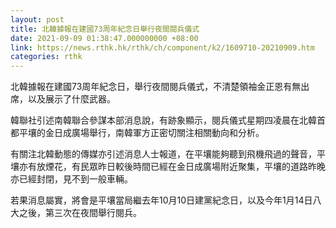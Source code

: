 ```yaml
---
layout: post
title: 北韓據報在建國73周年紀念日舉行夜間閱兵儀式
date: 2021-09-09 01:38:47.000000000 +08:00
link: https://news.rthk.hk/rthk/ch/component/k2/1609710-20210909.htm
categories: rthk
---
```


北韓據報在建國73周年紀念日，舉行夜間閱兵儀式，不清楚領袖金正恩有無出席，以及展示了什麼武器。

韓聯社引述南韓聯合參謀本部消息說，有跡象顯示，閱兵儀式星期四凌晨在北韓首都平壤的金日成廣場舉行，南韓軍方正密切關注相關動向和分析。

有關注北韓動態的傳媒亦引述消息人士報道，在平壤能夠聽到飛機飛過的聲音，平壤亦有放煙花，有民眾昨日較後時間已經在金日成廣場附近聚集，平壤的道路昨晚亦已經封閉，見不到一般車輛。

若果消息屬實，將會是平壤當局繼去年10月10日建黨紀念日，以及今年1月14日八大之後，第三次在夜間舉行閱兵。
